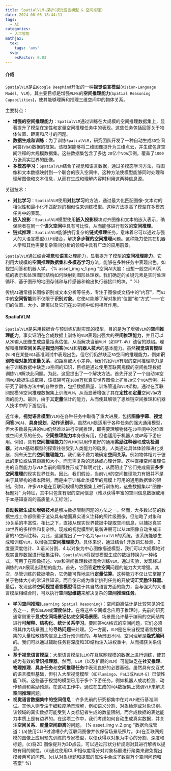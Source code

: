 ```yaml
---
title: SpatialVLM-探析(视觉语言模型 & 空间推理)
date: 2024-08-05 18:44:11
tags:
  - AI
categories:
  - 人工智能
mathjax:
  tex:
    tags: 'ams'
  svg:
    exFactor: 0.03
---
```


#### 介绍

[`SpatialVLM`](https://arxiv.org/pdf/2401.12168)是由`Google DeepMind`开发的一种**视觉语言模型**(`Vision-Language Model, VLM`)，其主要目标是增强`VLMs`的**空间推理能力**(`Spatial Reasoning Capabilities`)，使其能够理解和推理三维空间中的物体关系。
<!-- more -->

主要特点：
- **增强的空间推理能力**：`SpatialVLM`通过训练在大规模的空间推理数据集上，显著提升了模型在定性和定量空间推理任务中的表现。这些任务包括回答关于物体位置、距离和尺寸的问题。
- **数据生成和训练**：为了训练`SpatialVLM`，研究团队开发了一种自动生成`3D`空间问答(`VQA`)数据的框架。该框架能够将二维图像提升为三维点云，并生成包含空间注释的大规模数据集。这些数据集包含了多达 `20`亿个`VQA`示例，覆盖了`1000`万张真实世界的图像。
- **多模态学习**：`SpatialVLM`结合了视觉和语言数据，通过多模态学习方法，将图像和文本数据映射到一个联合的嵌入空间中。这种方法使模型能够同时处理和理解图像和文本信息，从而在生成和理解内容时利用这两种信息源。

关键技术：
- **对比学习**：`SpatialVLM`使用**对比学习**的方法，通过最大化匹配图像-文本对的相似性和最小化不匹配对的相似性来训练模型。这种方法提高了模型在多模态任务中的表现。
- **嵌入投影**：`SpatialVLM`模型使用**嵌入投影**模块对齐图像和文本的嵌入表示，确保两者在同一个**语义空间**中具有可比性，从而能够进行有效的**空间推理**。
- **链式推理**：`SpatialVLM`能够执行复杂的**链式推理**任务，意味着它可以通过与强大的大语言模型(`LLM`)结合，解决**多步骤的空间推理**问题。这种能力使其在机器人学和其他需要复杂空间分析的领域中具有广泛的应用前景。

`SpatialVLM`通过结合**视觉**和**语言**处理能力，显著提升了模型的**空间推理能力**。它利用大规模的**空间推理数据集**和**多模态学习**方法，能够在多种任务中表现出色，如视觉问答和机器人学。
{% asset_img v_1.png "空间AI大脑：设想一般空间AI系统的表示和处理图形结构如何映射到图形处理器。我们确定的关键元素是实时处理循环、基于图形的地图存储和与传感器和输出执行器接口的块。" %}

传统`AI`通常擅长图像识别或文本分析等任务，专注于图像或文档中的“内容”，而`AI`中的**空间智能**则不仅限于**识别对象**。它使`AI`能够了解对象的“位置”和“方式”——它们的位置、大小、距离以及它们在`3D`空间中如何相互作用。

#### SpatialVLM

`SpatialVLM`是采用数据合与预训练机制实现的模型，目的是为了增强`VLM`的**空间推理能力**。事实证明在合成数据上训练的`VLM`表现出强大的**空间推理能力**，并且可以从`2D`输入图像生成度量距离估值，从而解决当前`VLM`（如`GPT-4V`）遗留的缺陷。理解和推理**空间关系**是**视觉问答**(`VQA`)和**机器人技术**的基本能力。虽然**视觉语言模型**(`VLM`)在某些`VQA`基准测试中表现出色，但它们仍然缺乏`3D`空间的推理能力，例如**识别物理对象的定量关系**，如距离或大小差异。我们假设`VLM`有限的空间推理能力是由于训练数据中缺乏`3D`空间的知识，目标是通过使用互联网规模的空间推理数据训练`VLM`解决此问题。为此，这里提出了一个解决方法。首先开发了一个自动`3D`空间`VQA`数据生成框架，该框架可在`1000`万张真实世界图像上扩`展20`亿个`VQA`示例。并研究了训练方法中的各种参数，包括数据质量、训练管道和`VLM`架构。通过在互联网规模`3D`空间推理数据集上训练`VLM`，从而显著增强了其在**定性**和**定量**空间`VQA`方面的能力。最后，由于其**定量**估计的能力，从而使其解锁了思维链空间推理和机器人技术中的下游应用。

近年来，**视觉语言模型**(`VLM`)在各种任务中取得了重大进展，包括**图像字幕**、**视觉问答**(`VQA`)、**具身规划**、**动作识别**等。虽然`VLM`是适用于各种任务的强大通用模型，但大多数最先进的`VLM`仍然难以进行空间推理，即需要理解物体在`3D`空间中的位置或空间关系的任务。**空间推理能力**本身很有用，但也适用于机器人或`AR`等下游应用。例如，具有**空间推理能力**的`VLM`可以用作更好的通用**奖励注释器**和**成功检测器**。对`VLM`基础模型的探索往往受到人类能力的启发。人类通过具体体验和进化发展，拥有天生的**空间推理能力**。我们毫不费力地确定**空间关系**，例如物体相对于彼此的定位或估算距离和大小，而无需复杂的思路或心理计算。这种直接空间推理任务的自然能力与`VLM`当前的局限性形成了鲜明对比，从而阻止了它们完成需要**多步空间推理**的现实世界任务。因此，我们假设，当前`VLM`的空间推理能力有限并不是由于其架构的根本限制，而是由于训练此类模型的规模上可用的通用数据集的限制。例如，许多`VLM`是在互联网规模的数据集上进行训练的，这些数据集以"图像-标题对" 为特征，其中只包含有限的空间信息（难以获得丰富的空间信息数据或用于`3D`感知查询的高质量人工标注）。

**自动数据生成**和**增强技术**是解决数据限制问题的方法之一。然而，大多数以前的数据生成工作都侧重于渲染具有地面真实语义注释的照片级图像，但忽略了对象和`3D`关系的丰富性。相比之下，直接从现实世界数据中提取空间信息，以捕捉真实`3D`世界的多样性和复杂性。现成的视觉模型的最新进展可以从`2D`图像自动生成丰富的`3D`空间注释。为此，这里提出了一个名为`SpatialVLM`的系统，该系统能够生成和训练`VLM`，以增强其**空间推理能力**。具体来说，通过结合1.开放词汇检测、2.度量深度估计、3.语义分割、4.以对象为中心图像描述模型，我们可以大规模地对现实世界数据进行密集注释。`SpatialVLM`将视觉模型生成的数据转换为一种格式，可用于在图像描述、`VQA`和空间推理数据混合训练`VLM`。通过实验，发现经过训练的`VLM`展现出理想的能力。首先，它回答**定性空间**问题的能力大大增强。其次，尽管训练的数据嘈杂，它仍能可靠地进行**定量估算**。这种能力不仅让它掌握了关于物体大小的常识性知识，而且使它成为重新排列任务的开放**词汇奖励注释器**。最后，发现这种**空间视觉语言模型**得益于其自然语言方面的能力，当与强大的大语言模型相结合时，可以执行**空间思维链**来解决复杂的**空间推理任务**。

- **学习空间推理**(`Learning Spatial Reasoning`)：空间距离估计是比较常见的任务之一，例如`SLAM`或**深度估计**。在将这些空间概念应用于推理时，先前的研究通常侧重于**显式空间场景记忆**或**空间场景图**。场景图允许基于编码的空间结构进行**可解释、结构化、统计关系学习**。要回答`VQA`格式的空间问题，它们必须将其作为场景图上的**寻路问题**来处理。另一方面，`VLM`是在来自视觉语言数据集的大量松散结构信息上进行预训练的。与场景图不同，空间理解是**隐式编码**的。我们可以通过辅助任务将深度和3D结构注入进权重中，从而捕获关系信息。
- **基于视觉语言模型**：大型语言模型(`LLM`)在互联网规模的数据上进行训练，使其成为有效的**常识推理器**。然而，`LLM`（以及扩展的`VLM`）可能缺乏在**社交推理**、**物理推理**、**具身任务**和**空间推理任务**中表现良好的必要基础。虽然具有交互式的语言模型基础，但引入大型视觉模型（如`Flamingo`、`PaLI`或`PaLM-E`）已使性能飞跃。这些基于视觉的模型已用于多个下游任务，例如机器人成功检测、动作预测和奖励预测。在这项工作中，通过在生成的`VQA`数据集上微调`VLM`来解决**空间推理**问题。
- **视觉语言数据集中的空间信息**：许多先前的研究都集中在对`VLM`进行基准测试。其他人则专注于细粒度场景理解，例如语义分割、对象检测或对象识别。该领域的真实数据可能受到人类标记者生成的数量限制，而合成数据的表达能力本质上是有边界的。在这项工作中，我们考虑如何自动生成真实数据，并关注**空间关系**、**度量空间距离**的问题。
{% asset_img v_2.png "数据合成管道：(a)使用CLIP过滤嘈杂的互联网图像并仅保留场景级照片。(b)在互联网规模的图像上应用预先训练的专家模型，以便获得以对象为中心的分割、深度和标题。(c)将2D 图像提升为3D点云，可以通过形状分析规则对其进行解析以提取有用的属性。(d)通过使用CLIP相似度得分对对象标题进行聚类来避免提出模棱两可的问题。(e)从对象标题和提取的属性中合成了数百万个空间问题和答案" %}
